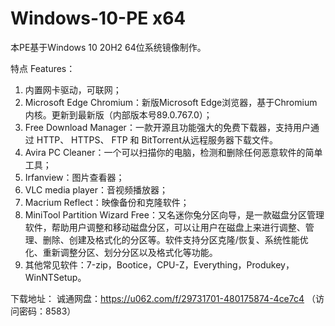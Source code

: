 # Windows-10-PE x64
本PE基于Windows 10 20H2 64位系统镜像制作。


特点 Features：
1. 内置网卡驱动，可联网；
2. Microsoft Edge Chromium：新版Microsoft Edge浏览器，基于Chromium内核。更新到最新版（内部版本号89.0.767.0）；
3. Free Download Manager：一款开源且功能强大的免费下载器，支持用户通过 HTTP、 HTTPS、 FTP 和 BitTorrent从远程服务器下载文件。
4. Avira PC Cleaner：一个可以扫描你的电脑，检测和删除任何恶意软件的简单工具；
5. Irfanview：图片查看器；
6. VLC media player：音视频播放器；
7. Macrium Reflect：映像备份和克隆软件；
8. MiniTool Partition Wizard Free：又名迷你兔分区向导，是一款磁盘分区管理软件，帮助用户调整和移动磁盘分区，可以让用户在磁盘上来进行调整、管理、删除、创建及格式化的分区等。软件支持分区克隆/恢复、系统性能优化、重新调整分区、划分分区以及格式化等功能。
8. 其他常见软件：7-zip，Bootice，CPU-Z，Everything，Produkey，WinNTSetup。


下载地址：
诚通网盘：https://u062.com/f/29731701-480175874-4ce7c4 （访问密码：8583）
